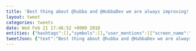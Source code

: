 ```yaml
---
title: 'Best thing about @hubba and @HubbaDev we are always improving!'
layout: tweet
categories: tweets
date: Wed Feb 21 17:46:52 +0000 2018
entities: {"hashtags":[],"symbols":[],"user_mentions":[{"screen_name":"hubba","name":"Hubba","id":14608479,"id_str":"14608479","indices":[17,23]},{"screen_name":"HubbaDev","name":"Development at Hubba","id":743092393725952000,"id_str":"743092393725952000","indices":[28,37]}],"urls":[]}
tweetJson: {"text":"Best thing about @hubba and @HubbaDev we are always improving!"}
---
```

